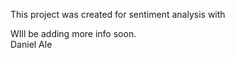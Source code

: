 This project was created for sentiment analysis with

WIll be adding more info soon.<br>
Daniel Ale
